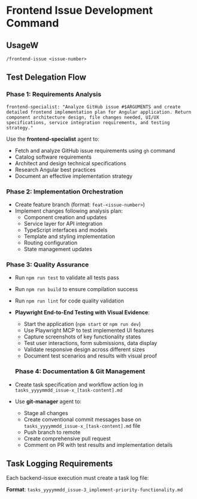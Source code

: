 # Frontend Issue Development Command

## UsageW
```
/frontend-issue <issue-number>
```

## Test Delegation Flow

### Phase 1: Requirements Analysis
```
frontend-specialist: "Analyze GitHub issue #$ARGUMENTS and create detailed frontend implementation plan for Angular application. Return component architecture design, file changes needed, UI/UX specifications, service integration requirements, and testing strategy."
```
Use the **frontend-specialist** agent to:
- Fetch and analyze GitHub issue requirements using `gh` command
- Catalog software requirements 
- Architect and design technical specifications
- Research Angular best practices 
- Document an effective implementation strategy

### Phase 2: Implementation Orchestration
- Create feature branch (format: `feat-<issue-number>`)
- Implement changes following analysis plan:
  - Component creation and updates
  - Service layer for API integration
  - TypeScript interfaces and models
  - Template and styling implementation
  - Routing configuration
  - State management updates

### Phase 3: Quality Assurance
- Run `npm run test` to validate all tests pass
- Run `npm run build` to ensure compilation success
- Run `npm run lint` for code quality validation
- **Playwright End-to-End Testing with Visual Evidence**:
  - Start the application (`npm start` or `npm run dev`)
  - Use Playwright MCP to test implemented UI features
  - Capture screenshots of key functionality states
  - Test user interactions, form submissions, data display
  - Validate responsive design across different sizes
  - Document test scenarios and results with visual proof

  ### Phase 4: Documentation & Git Management
- Create task specification and workflow action log in `tasks_yyyymmdd_issue-x_[task-content].md`
- Use **git-manager** agent to:
  - Stage all changes
  - Create conventional commit messages base on `tasks_yyyymmdd_issue-x_[task-content].md` file
  - Push branch to remote
  - Create comprehensive pull request
  - Comment on PR with test results and implementation details

## Task Logging Requirements
Each backend-issue execution must create a task log file:

**Format**: `tasks_yyyymmdd_issue-3_implement-priority-functionality.md`


